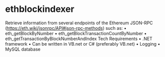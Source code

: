 # ethblockindexer
Retrieve information from several endpoints of the Ethereum JSON-RPC (https://eth.wiki/jsonrpc/API#json-rpc-methods) such as:
• eth_getBlockByNumber
• eth_getBlockTransactionCountByNumber
• eth_getTransactionByBlockNumberAndIndex
Tech Requirements
• .NET framework
• Can be written in VB.net or C# (preferably VB.net)
• Logging
• MySQL database
